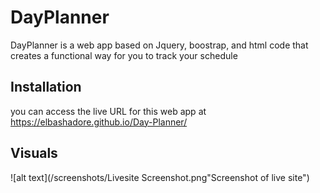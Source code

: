 # DayPlanner

DayPlanner is a web app based on Jquery, boostrap, and html code that creates a functional way for you to track your schedule

## Installation

you can access the live URL for this web app at https://elbashadore.github.io/Day-Planner/

## Visuals

![alt text](/screenshots/Livesite Screenshot.png"Screenshot of live site")
